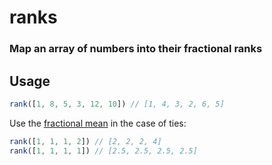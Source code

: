 # ranks

### Map an array of numbers into their fractional ranks

## Usage

```js
rank([1, 8, 5, 3, 12, 10]) // [1, 4, 3, 2, 6, 5]
```

Use the [fractional mean](https://en.wikipedia.org/wiki/Ranking#Strategies_for_assigning_rankings) in the case of ties:

```js
rank([1, 1, 1, 2]) // [2, 2, 2, 4]
rank([1, 1, 1, 1]) // [2.5, 2.5, 2.5, 2.5]
```
